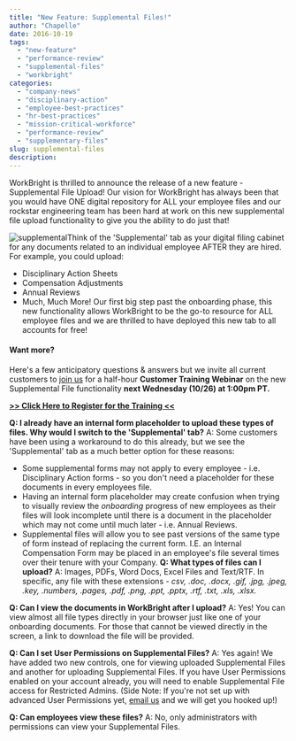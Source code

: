 ```yaml
---
title: "New Feature: Supplemental Files!"
author: "Chapelle"
date: 2016-10-19
tags:
  - "new-feature"
  - "performance-review"
  - "supplemental-files"
  - "workbright"
categories:
  - "company-news"
  - "disciplinary-action"
  - "employee-best-practices"
  - "hr-best-practices"
  - "mission-critical-workforce"
  - "performance-review"
  - "supplementary-files"
slug: supplemental-files
description: 
---
```

WorkBright is thrilled to announce the release of a new feature - Supplemental File Upload! Our vision for WorkBright has always been that you would have ONE digital repository for ALL your employee files and our rockstar engineering team has been hard at work on this new supplemental file upload functionality to give you the ability to do just that!  
  
 ![supplemental](/images/blog/supplemental-files/supplemental-300x251.gif)Think of the 'Supplemental' tab as your digital filing cabinet for any documents related to an individual employee AFTER they are hired. For example, you could upload:

- Disciplinary Action Sheets
- Compensation Adjustments
- Annual Reviews
- Much, Much More!
Our first big step past the onboarding phase, this new functionality allows WorkBright to be the go-to resource for ALL employee files and we are thrilled to have deployed this new tab to all accounts for free!
#### **Want more?**

Here's a few anticipatory questions & answers but we invite all current customers to [join us](https://attendee.gotowebinar.com/register/3660637425789429249) for a half-hour **Customer Training Webinar** on the new Supplemental File functionality **next Wednesday (10/26) at 1:00pm PT.**

**[\>\> Click Here to Register for the Training \<\<](https://attendee.gotowebinar.com/register/3660637425789429249)**

**Q: I already have an internal form placeholder to upload these types of files. Why would I switch to the 'Supplemental' tab?** A: Some customers have been using a workaround to do this already, but we see the 'Supplemental' tab as a much better option for these reasons:

  
  

- Some supplemental forms may not apply to every employee - i.e. Disciplinary Action forms - so you don't need a placeholder for these documents in every employees file.
- Having an internal form placeholder may create confusion when trying to visually review the _onboarding_ progress of new employees as their files will look incomplete until there is a document in the placeholder which may not come until much later - i.e. Annual Reviews.
- Supplemental files will allow you to see past versions of the same type of form instead of replacing the current form. I.E. an Internal Compensation Form may be placed in an employee's file several times over their tenure with your Company. 
**Q: What types of files can I upload?** A: Images, PDFs, Word Docs, Excel Files and Text/RTF. In specific, any file with these extensions _-_ _csv, .doc, .docx, .gif, .jpg, .jpeg, .key, .numbers, .pages, .pdf, .png, .ppt, .pptx, .rtf, .txt, .xls, .xlsx._  
  
**Q: Can I view the documents in WorkBright after I upload?** A: Yes! You can view almost all file types directly in your browser just like one of your onboarding documents. For those that cannot be viewed directly in the screen, a link to download the file will be provided.  
  
**Q: Can I set User Permissions on Supplemental Files?** A: Yes again! We have added two new controls, one for viewing uploaded Supplemental Files and another for uploading Supplemental Files. If you have User Permissions enabled on your account already, you will need to enable Supplemental File access for Restricted Admins. (Side Note: If you're not set up with advanced User Permissions yet, [email us](mailto:support@workbright.com) and we will get you hooked up!)  
  
**Q: Can employees view these files?** A: No, only administrators with permissions can view your Supplemental Files.

  
  


  
  


  
  


  
  



